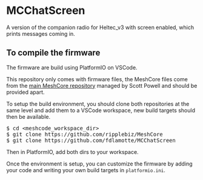 # MCChatScreen

A version of the companion radio for Heltec_v3 with screen enabled, which prints messages coming in.

## To compile the firmware

The firmware are build using PlatformIO on VSCode.

This repository only comes with firmware files, the MeshCore files come from the [main MeshCore repository](https://github.com/ripplebiz/MeshCore) managed by Scott Powell and should be provided apart. 

To setup the build environment, you should clone both repositories at the same level and add them to a VSCode workspace, new build targets should then be available.

 <pre>$ cd &lt;meshcode_workspace_dir&gt;
$ git clone https://github.com/ripplebiz/MeshCore
$ git clone https://github.com/fdlamotte/MCChatScreen</pre>

Then in PlatformIO, add both dirs to your workspace.

Once the environment is setup, you can customize the firmware by adding your code and writing your own build targets in `platformio.ini`.

